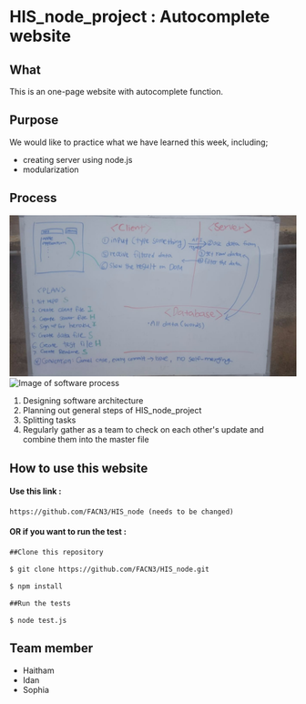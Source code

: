 # HIS_node_project : Autocomplete website

## What
This is an one-page website with autocomplete function.

## Purpose
We would like to practice what we have learned this week, including;
  * creating server using node.js
  * modularization  

## Process
![Image of software architecture](./resources/planimage.jpeg)
![Image of software process](./resources/process.jpeg)
1. Designing software architecture
2. Planning out general steps of HIS_node_project
3. Splitting tasks
4. Regularly gather as a team to check on each other's update and combine them into the master file

## How to use this website

#### Use this link :
```
https://github.com/FACN3/HIS_node (needs to be changed)
```
#### OR if you want to run the test :

```
##Clone this repository
```

```
$ git clone https://github.com/FACN3/HIS_node.git
```
```
$ npm install
```
```
##Run the tests
```

```
$ node test.js
```


## Team member
* Haitham
* Idan
* Sophia
